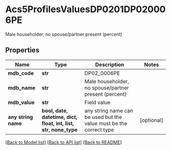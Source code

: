 # Acs5ProfilesValuesDP0201DP020006PE

Male householder, no spouse/partner present (percent)

## Properties
Name | Type | Description | Notes
------------ | ------------- | ------------- | -------------
**mdb_code** | **str** | DP02_0006PE | 
**mdb_name** | **str** | Male householder, no spouse/partner present (percent) | 
**mdb_value** | **str** | Field value | 
**any string name** | **bool, date, datetime, dict, float, int, list, str, none_type** | any string name can be used but the value must be the correct type | [optional]

[[Back to Model list]](../README.md#documentation-for-models) [[Back to API list]](../README.md#documentation-for-api-endpoints) [[Back to README]](../README.md)


